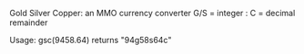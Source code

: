 Gold Silver Copper: an MMO currency converter
G/S = integer : C = decimal remainder

Usage:
gsc(9458.64) returns "94g58s64c"
